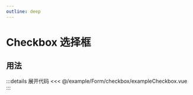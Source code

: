 ```yaml
---
outline: deep
---
```


# Checkbox 选择框

## 用法

<script lang="ts" setup>
import exampleCheckbox from '@/example/Form/checkbox/exampleCheckbox.vue'
</script>

<ClientOnly>
  <exampleCheckbox />
</ClientOnly>

:::details 展开代码
<<< @/example/Form/checkbox/exampleCheckbox.vue
:::